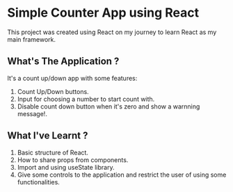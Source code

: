 # Simple Counter App using React

This project was created using React on my journey to learn React as my main framework.



## What's The Application ? 

It's a count up/down app with some features:
1. Count Up/Down buttons.
2. Input for choosing a number to start count with.
3. Disable count down button when it's zero and show a warnning message!.



## What I've Learnt ? 

1. Basic structure of React.
2. How to share props from components.
3. Import and using useState library.
4. Give some controls to the application and restrict the user of using some functionalities.




